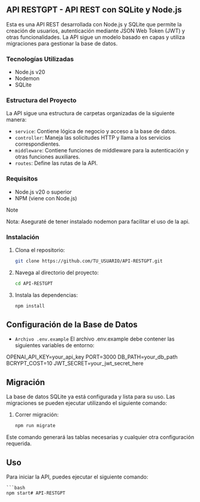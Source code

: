 ## API RESTGPT - API REST con SQLite y Node.js

Esta es una API REST desarrollada con Node.js y SQLite que permite la creación de usuarios, autenticación mediante JSON Web Token (JWT) y otras funcionalidades. La API sigue un modelo basado en capas y utiliza migraciones para gestionar la base de datos.

### Tecnologías Utilizadas

- Node.js v20
- Nodemon
- SQLite

### Estructura del Proyecto

La API sigue una estructura de carpetas organizadas de la siguiente manera:

- `service`: Contiene lógica de negocio y acceso a la base de datos.
- `controller`: Maneja las solicitudes HTTP y llama a los servicios correspondientes.
- `middleware`: Contiene funciones de middleware para la autenticación y otras funciones auxiliares.
- `routes`: Define las rutas de la API.

### Requisitos

- Node.js v20 o superior
- NPM (viene con Node.js)

>[!NOTE]    
Nota: Aseguraté de tener instalado nodemon para facilitar el uso de la api.

### Instalación

1. Clona el repositorio:

   ```bash
   git clone https://github.com/TU_USUARIO/API-RESTGPT.git

2. Navega al directorio del proyecto:
   
   ```bash
   cd API-RESTGPT

3. Instala las dependencias:

    ```bash
    npm install

## Configuración de la Base de Datos

- `Archivo .env.example`
El archivo .env.example debe contener las siguientes variables de entorno:

OPENAI_API_KEY=your_api_key
PORT=3000
DB_PATH=your_db_path
BCRYPT_COST=10
JWT_SECRET=your_jwt_secret_here

## Migración

La base de datos SQLite ya está configurada y lista para su uso. Las migraciones se pueden ejecutar utilizando el siguiente comando:

1. Correr migración:

    ```bash
    npm run migrate
    

Este comando generará las tablas necesarias y cualquier otra configuración requerida.

## Uso
Para iniciar la API, puedes ejecutar el siguiente comando:

    ```bash
    npm start#   A P I - R E S T G P T  
 